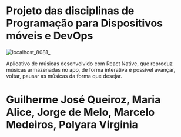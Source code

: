 # Projeto das disciplinas de Programação para Dispositivos móveis e DevOps
![localhost_8081_](https://github.com/GuilhermeJQA/AppDeMusicas/assets/101995065/ab46bda0-0a20-4809-9b20-8c79a9af2c43)

Aplicativo de músicas desenvolvido com React Native, que reproduz músicas armazenadas no app, de forma interativa é possível avançar, voltar, pausar as músicas da forma que desejar.
# Guilherme José Queiroz, Maria Alice, Jorge de Melo, Marcelo Medeiros, Polyara Virginia
